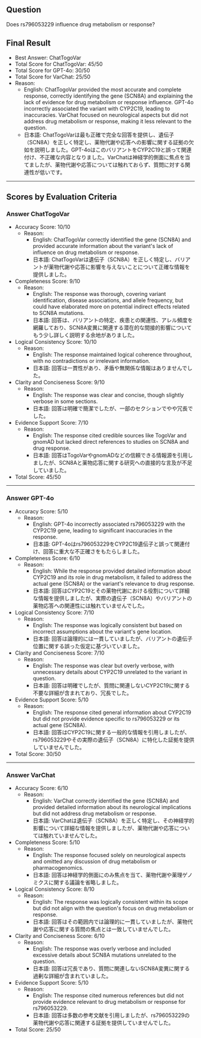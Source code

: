 ## Question

Does rs796053229 influence drug metabolism or response?

## Final Result

- Best Answer: ChatTogoVar
- Total Score for ChatTogoVar: 45/50
- Total Score for GPT-4o: 30/50
- Total Score for VarChat: 25/50
- Reason:
  - English: ChatTogoVar provided the most accurate and complete response, correctly identifying the gene (SCN8A) and explaining the lack of evidence for drug metabolism or response influence. GPT-4o incorrectly associated the variant with CYP2C19, leading to inaccuracies. VarChat focused on neurological aspects but did not address drug metabolism or response, making it less relevant to the question.
  - 日本語: ChatTogoVarは最も正確で完全な回答を提供し、遺伝子（SCN8A）を正しく特定し、薬物代謝や応答への影響に関する証拠の欠如を説明しました。GPT-4oはこのバリアントをCYP2C19と誤って関連付け、不正確な内容となりました。VarChatは神経学的側面に焦点を当てましたが、薬物代謝や応答については触れておらず、質問に対する関連性が低いです。

---

## Scores by Evaluation Criteria

### Answer ChatTogoVar
- Accuracy Score: 10/10
  - Reason: 
    - English: ChatTogoVar correctly identified the gene (SCN8A) and provided accurate information about the variant's lack of influence on drug metabolism or response.
    - 日本語: ChatTogoVarは遺伝子（SCN8A）を正しく特定し、バリアントが薬物代謝や応答に影響を与えないことについて正確な情報を提供しました。
- Completeness Score: 9/10
  - Reason: 
    - English: The response was thorough, covering variant identification, disease associations, and allele frequency, but could have elaborated more on potential indirect effects related to SCN8A mutations.
    - 日本語: 回答は、バリアントの特定、疾患との関連性、アレル頻度を網羅しており、SCN8A変異に関連する潜在的な間接的影響についてもう少し詳しく説明する余地がありました。
- Logical Consistency Score: 10/10
  - Reason: 
    - English: The response maintained logical coherence throughout, with no contradictions or irrelevant information.
    - 日本語: 回答は一貫性があり、矛盾や無関係な情報はありませんでした。
- Clarity and Conciseness Score: 9/10
  - Reason: 
    - English: The response was clear and concise, though slightly verbose in some sections.
    - 日本語: 回答は明確で簡潔でしたが、一部のセクションでやや冗長でした。
- Evidence Support Score: 7/10
  - Reason: 
    - English: The response cited credible sources like TogoVar and gnomAD but lacked direct references to studies on SCN8A and drug response.
    - 日本語: 回答はTogoVarやgnomADなどの信頼できる情報源を引用しましたが、SCN8Aと薬物応答に関する研究への直接的な言及が不足していました。
- Total Score: 45/50

---

### Answer GPT-4o
- Accuracy Score: 5/10
  - Reason: 
    - English: GPT-4o incorrectly associated rs796053229 with the CYP2C19 gene, leading to significant inaccuracies in the response.
    - 日本語: GPT-4oはrs796053229をCYP2C19遺伝子と誤って関連付け、回答に重大な不正確さをもたらしました。
- Completeness Score: 6/10
  - Reason: 
    - English: While the response provided detailed information about CYP2C19 and its role in drug metabolism, it failed to address the actual gene (SCN8A) or the variant's relevance to drug response.
    - 日本語: 回答はCYP2C19とその薬物代謝における役割について詳細な情報を提供しましたが、実際の遺伝子（SCN8A）やバリアントの薬物応答への関連性には触れていませんでした。
- Logical Consistency Score: 7/10
  - Reason: 
    - English: The response was logically consistent but based on incorrect assumptions about the variant's gene location.
    - 日本語: 回答は論理的には一貫していましたが、バリアントの遺伝子位置に関する誤った仮定に基づいていました。
- Clarity and Conciseness Score: 7/10
  - Reason: 
    - English: The response was clear but overly verbose, with unnecessary details about CYP2C19 unrelated to the variant in question.
    - 日本語: 回答は明確でしたが、質問に関連しないCYP2C19に関する不要な詳細が含まれており、冗長でした。
- Evidence Support Score: 5/10
  - Reason: 
    - English: The response cited general information about CYP2C19 but did not provide evidence specific to rs796053229 or its actual gene (SCN8A).
    - 日本語: 回答はCYP2C19に関する一般的な情報を引用しましたが、rs796053229やその実際の遺伝子（SCN8A）に特化した証拠を提供していませんでした。
- Total Score: 30/50

---

### Answer VarChat
- Accuracy Score: 6/10
  - Reason: 
    - English: VarChat correctly identified the gene (SCN8A) and provided detailed information about its neurological implications but did not address drug metabolism or response.
    - 日本語: VarChatは遺伝子（SCN8A）を正しく特定し、その神経学的影響について詳細な情報を提供しましたが、薬物代謝や応答については触れていませんでした。
- Completeness Score: 5/10
  - Reason: 
    - English: The response focused solely on neurological aspects and omitted any discussion of drug metabolism or pharmacogenomics.
    - 日本語: 回答は神経学的側面にのみ焦点を当て、薬物代謝や薬理ゲノミクスに関する議論を省略しました。
- Logical Consistency Score: 8/10
  - Reason: 
    - English: The response was logically consistent within its scope but did not align with the question's focus on drug metabolism or response.
    - 日本語: 回答はその範囲内では論理的に一貫していましたが、薬物代謝や応答に関する質問の焦点とは一致していませんでした。
- Clarity and Conciseness Score: 6/10
  - Reason: 
    - English: The response was overly verbose and included excessive details about SCN8A mutations unrelated to the question.
    - 日本語: 回答は冗長であり、質問に関連しないSCN8A変異に関する過剰な詳細が含まれていました。
- Evidence Support Score: 5/10
  - Reason: 
    - English: The response cited numerous references but did not provide evidence relevant to drug metabolism or response for rs796053229.
    - 日本語: 回答は多数の参考文献を引用しましたが、rs796053229の薬物代謝や応答に関連する証拠を提供していませんでした。
- Total Score: 25/50